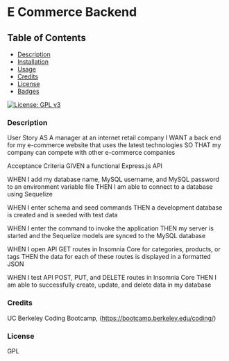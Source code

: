 # E Commerce Backend


## Table of Contents
- [Description](#Description)
- [Installation](#Installation)
- [Usage](#Usage)
- [Credits](#Credits)
- [License](#License)
- [Badges](#Badges)


[![License: GPL v3](https://img.shields.io/badge/License-GPLv3-blue.svg)](https://www.gnu.org/licenses/gpl-3.0)


### Description
User Story
AS A manager at an internet retail company
I WANT a back end for my e-commerce website that uses the latest technologies
SO THAT my company can compete with other e-commerce companies

Acceptance Criteria
GIVEN a functional Express.js API

WHEN I add my database name, MySQL username, and MySQL password to an environment variable file
THEN I am able to connect to a database using Sequelize

WHEN I enter schema and seed commands
THEN a development database is created and is seeded with test data

WHEN I enter the command to invoke the application
THEN my server is started and the Sequelize models are synced to the MySQL database

WHEN I open API GET routes in Insomnia Core for categories, products, or tags
THEN the data for each of these routes is displayed in a formatted JSON

WHEN I test API POST, PUT, and DELETE routes in Insomnia Core
THEN I am able to successfully create, update, and delete data in my database


### Credits
UC Berkeley Coding Bootcamp, (https://bootcamp.berkeley.edu/coding/)


### License
GPL 
